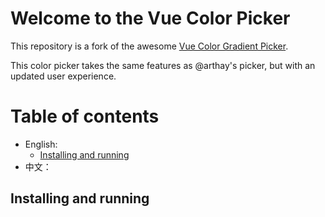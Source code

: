 # Welcome to the Vue Color Picker

This repository is a fork of the awesome [Vue Color Gradient Picker](https://github.com/arthay/vue-color-gradient-picker).

This color picker takes the same features as @arthay's picker, but with an updated user experience.

# Table of contents

- English:
  - [Installing and running](https://github.com/diningcity-group/vue-color-picker/blob/main/README.md#installing-and-running)
- 中文：

## Installing and running 
